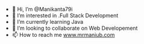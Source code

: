 - 👋 Hi, I’m @Manikanta79i
- 👀 I’m interested in .Full Stack Development
- 🌱 I’m currently learning Java
- 💞️ I’m looking to collaborate on Web Developement
- 📫 How to reach me www.mrmaniub.com

<!---
Manikanta79i/Manikanta79i is a ✨ special ✨ repository because its `README.md` (this file) appears on your GitHub profile.
You can click the Preview link to take a look at your changes.
--->
